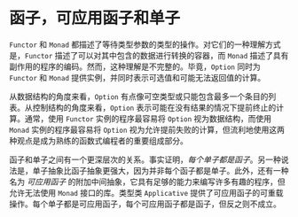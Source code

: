 # 函子，可应用函子和单子

`Functor` 和 `Monad` 都描述了等待类型参数的类型的操作。对它们的一种理解方式是，`Functor` 描述了可以对其中包含的数据进行转换的容器，而 `Monad` 描述了具有副作用的程序的编码。然而，这种理解是不完整的。毕竟，`Option` 同时为 `Functor` 和 `Monad` 提供实例，并同时表示可选值和可能无法返回值的计算。

从数据结构的角度来看，`Option` 有点像可空类型或只能包含最多一个条目的列表。从控制结构的角度来看，`Option` 表示可能在没有结果的情况下提前终止的计算。通常，使用 `Functor` 实例的程序最容易将 `Option` 视为数据结构，而使用 `Monad` 实例的程序最容易将 `Option` 视为允许提前失败的计算，但流利地使用这两种观点是成为熟练的函数式编程者的重要组成部分。

函子和单子之间有一个更深层次的关系。事实证明，_每个单子都是函子_。另一种说法是，单子抽象比函子抽象更强大，因为并非每个函子都是单子。此外，还有一种名为 _可应用函子_ 的附加中间抽象，它具有足够的能力来编写许多有趣的程序，但允许无法使用 `Monad` 接口的库。类型类 `Applicative` 提供了可应用函子的可重载操作。每个单子都是可应用函子，每个可应用函子都是函子，但反之则不成立。